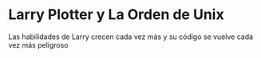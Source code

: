 # Larry Plotter y La Orden de Unix

Las habilidades de Larry crecen cada vez más y su código se vuelve cada vez más peligroso
